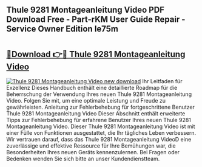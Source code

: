## Thule 9281 Montageanleitung Video PDF Download Free - Part-rKM User Guide Repair - Service Owner Edition Ie75m

# <h2><a href="http://df8ahkr.blite.top/?on=Thule+9281+Montageanleitung+Video">🔗Download 👉🔴 Thule 9281 Montageanleitung Video</a></h2>

[![Thule 9281 Montageanleitung Video new download](https://i.imgur.com/lujVjoI.png)](http://df8ahkr.blite.top/?on=Thule+9281+Montageanleitung+Video)
Ihr Leitfaden für Exzellenz Dieses Handbuch enthält eine detaillierte Roadmap für die Beherrschung der Verwendung Ihres neuen Thule 9281 Montageanleitung Video. Folgen Sie mit, um eine optimale Leistung und Freude zu gewährleisten. Anleitung zur Fehlerbehebung für fortgeschrittene Benutzer Thule 9281 Montageanleitung Video Dieser Abschnitt enthält erweiterte Tipps zur Fehlerbehebung für erfahrene Benutzer Ihres neuen Thule 9281 Montageanleitung Video. Dieser Thule 9281 Montageanleitung Video ist mit einer Fülle von Funktionen ausgestattet, die Ihr tägliches Leben verbessern. Wir vertrauen darauf, dass das Thule 9281 Montageanleitung VideoD eine zuverlässige und effektive Ressource für Ihre Bemühungen war, die Besonderheiten Ihres neuen Geräts kennenzulernen. Bei Fragen oder Bedenken wenden Sie sich bitte an unser Kundendienstteam.
